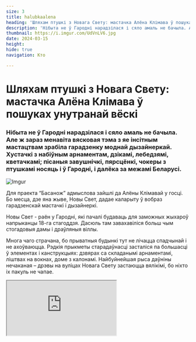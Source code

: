 ```yaml
---
size: 3
title: halubkaalena
heading: 'Шляхам птушкі з Новага Свету: мастачка Алёна Клімава ў пошуках унутранай вёскі'
description: 'Нібыта не ў Гародні нарадзілася і сяло амаль не бачыла. Але ж зараз менавіта вясковая тэма з яе інсітным мастацтвам зрабіла гарадзенку моднай дызайнеркай.Хустачкі з набіўным арнаментам, дзікамі, лебедзямі, кветачкамі; пісаныя завушнічкі, пярсцёнкі, чокеры з птушкамі носяць і ў Гародні, і далёка за межамі Беларусі.'
thumbnail: https://i.imgur.com/UdVnLV6.jpg
date: 2024-03-15
height: 
hide: true
navigation: Кто

---
```

# **Шляхам птушкі з Новага Свету: мастачка Алёна Клімава ў пошуках унутранай вёскі**

### Нібыта не ў Гародні нарадзілася і сяло амаль не бачыла. Але ж зараз менавіта вясковая тэма з яе інсітным мастацтвам зрабіла гарадзенку моднай дызайнеркай. Хустачкі з набіўным арнаментам, дзікамі, лебедзямі, кветачкамі; пісаныя завушнічкі, пярсцёнкі, чокеры з птушкамі носяць і ў Гародні, і далёка за межамі Беларусі.

![Imgur](https://i.imgur.com/UdVnLV6.jpg)

Для праекта “Басанож” адмыслова зайшлі да Алёны Клімавай у госці. Бо месца, дзе яна жыве, Новы Свет, дадае каларыту ў вобраз гарадзенскай мастачкі і дызайнеркі. 

Новы Свет -  раён у Гародні, які пачалі будаваць для заможных жыхароў напрыканцы 18-га стагоддзя. Дасюль там завахавіліся больш чым стогадовыя дамы і драўляныя віллы.

Многа чаго страчана, бо прыватныя будынкі тут не лічацца спадчынай і не ахоўваюцца. Рэдкія прыкметы старадаўнасці засталіся па большасці ў элементах і канструкцыях: дзвярах са складанымі арнаментамі, ліштвах на вокнах, доме з калонамі. Найбуйнейшая рыса даўніны нечаканая – дрэвы на вуліцах Новага Свету застаюцца вялікімі, бо ніхто іх пакуль не чапае.

<div><iframe class="youtube" src="https://www.youtube.com/embed/xZShn3gkrFw"></div>

Стары дом і ў Алёны. Ён увесь амаль белы: падлога, муры, лесвіца, столь. Але ж гэта не клетка і не зачыненая шуфлядка. Гэта месца, дзе жывуць птушкі і казачныя персанажы са старажытных маляваных дываноў. Сама гаспадыня любіць хусткі, носіць вышыванкі, працуе ў канцэптуальнай этна-краме і нікнэйм ў яе – “Галубка на вішні”.

![Imgur](https://i.imgur.com/e4vUPzS.jpg)

![Imgur](https://i.imgur.com/ibb16ty.jpg)

У мастацтва Алёна прыйшла ўжо сталым чалавекам, яна не з дзяцінства “марыла аб фарбах”. Выключна ва ўзросце, калі з’явіўся вольны час, асабістыя грошы, якія магчыма было ўладкоўваць самастойна. Ніхто з сяброў  маляваннем не займаўся, атачэнне ніяк не звязана, “_гэта знутры ўзялося і паехала_”. 

“_Паўтара гады хадзіла ў мастацкую студыю, каб ведаць правілы перспектывы, каларыстыку, і калі нешта парушаць, то асэнсавана. Выкладчыкі былі прафесійнымі, усё склалася, і гэта дапамагае мне рабіць нейкія фінты, якія, тым не менш, выглядаюць лагічна.  Зараз у мяне няма разбэшчанасці ў маляванні, мае ўпрыгажэнні маюць прафесійны выгляд і літаральна нова-старажытны сэнс_”.

![Imgur](https://i.imgur.com/ArZhA4L.jpg)

![Imgur](https://i.imgur.com/sMueXr4.jpg)

Потым вырашыў усё дэкрэт. “_Калі ты становішся матуляй, прыярытэтнасць добра працуе ў галаве, з жыцця выкідваецца тое, што табе не патрэбна. Застаюцца самыя важныя рэчы, і яны пачынаюць буйнець. Для мяне прафесійнае мастацтва адышло на другі план. Засталіся дом, аўтэнтычныя спевы, якія дадаюць мне моцы, i маляванне, але трохі ў іншай інтэрпрэтацыі_”.

Алёна пачала рабіць завушніцы. У  сына ад нейкай гульні засталіся драўляныя плашкі. Паспрабавала закатаць іх у чорную фарбу ( “_дываны калісьці ў вёсцы малявалі на чорным ільне_”). Тэма птушак была адабрана свядома.

![Imgur](https://i.imgur.com/eEmAwVH.jpg)

![Imgur](https://i.imgur.com/XqpSgl1.jpg)

“_Калі ёсць выява птушак – на тортах, сукенках, нейкіх упрыгожках – заўсёды чапляецца вока. Гэта нешта лёгкае, трапяткое. Але ў доме не хачу ані папугайчыка, нікога.  Добра, калі птушка вольная: можа сесці на дрэва альбо ляцець, куды хоча_”.

У вырабах мастачкі – адсылка да выцінанкі, маляваных вясковых дываноў, традыцыйнай ручной набойкі на тканіне. “_Раней штампы рабілі не з дрэва, а з бульбы:  крыху падсушвалі і з яе дапамогай набівалі ўзоры. Імкненне беларусаў упрыгожыць што-небудзь у хатах было нават тады, калі не было чаго есці_”.

![Imgur](https://i.imgur.com/O4f3NCx.jpg)

![Imgur](https://i.imgur.com/S8stQdQ.jpg)

Дызайнерка выкарыстоўвае раслінны арнамент, жывёльны, геаметрычную вышыўку і ткацтва.  “_А птушачкі – яны паўсюль. Вось там, дзе ліштвы вокнаў, заўсёды птушачка сядзіць. Але ж на жаль зараз не ў Гародні. Хутчэй пластыкавыя сардушкі паставяць як упрыгожанне. Так што нашае сапраўднае - часьцей толькі тое, што самі робім для сябе_”.

Зрабіла першыя завушніцы – атрымала сто агеньчыкаў у сторыс. Зрабіла тры пары для сяброў, потым – нешта на продаж,  потым з Польшчы заказалі – пайшло-паехала. “_Манатоннасць для мяне – смерць. Так што я свой дэкрэт расфарбавала ўсімі спосабамі. А хусткі пачала рабіць пасля майстар-класа. Мне гэта так зайшло,  што зараз маю вынікі такой зацікаўленасці, ужо год займаюся. Кожная рэч – імправізацыя, рабіць копіі я не згаджаюся, ніякай такой мэты ў мяне няма_”.

![Imgur](https://i.imgur.com/5XLL9Rr.jpg)

![Imgur](https://i.imgur.com/iHMWXjH.jpg)

Сёння  модна стала насіць [хусткі](https://www.instagram.com/p/C5SdrrzIqOB/?img_index=1). Людзі нават і не ведаюць, з якой філасофіяй яны зроблены,  што ты трымаеш на шыі альбо на галаве. Для Алёны ж гэта – магчымасць працягнуць спадчыну, культуру.

“_Гэта цягнецца нешта з глыбіні мяне, раскавырваецца, тое, што было закладзена маім родам. Увогуле, я злавіла сябе на думцы: у меня ж у вёсцы нікога не было, я гарадская дзяўчынка: Пушкіна, БЛК, Цэнтр – мае гарадзенскія раёны. Але ж, сама таго не ведаючы, я кідалася ў спадчыну. Зацікаўленасць аўтэнтычнымі спевамі, танцамі, арнаментам, я зразумела, гэта пошук маёй унутранай вёскі, што мне далі і была дадзена продкамі, пошук маіх вытокаў_”.

![Imgur](https://i.imgur.com/n0RjEjP.jpg)

Шмат часу Алёна праводзіць як працаўнічка крамы-атэлье [“Феафанія”](https://www.instagram.com/feafania_krama/). За два гады існавання “Феафанія” стала беларускім брэндам у гарадзенскім асяроддзі. Гэты факт не змяніла і тое, што зараз яна часова фізічна зачынена і шукае новае, больш праходнае, месца. Заказы, продажы пакуль часова перайшлі ў анлайн-фармат. Працягнуцца і імпрэзы, бо ў ”Феафаніі” рабілі цікавыя майстар-класы па вырабе саламянага павука, аматары шылі традыцыйныя строі, нават гадалі на Раство.

![Imgur](https://i.imgur.com/GTDAlbc.jpg)

![Imgur](https://i.imgur.com/uHyQ45S.jpg)

“_Будзе новы праект, але хочацца працягнуць чараўніцтва. “Феафанія” ў першую чаргу – не продаж ложкавай бялізны. Яе ўладальніца, Святлана Антановіч, стварала распаўсюд нашай традыціі ,таго, што забываецца, што немагчыма забяспечыць хатай, машынай з салона, крутымі сувязямі. Сама крама была зроблена як заможная вясковая хата з прэтэнзіяй на добрае жыццё гаспадароў. Кожная старадаўняя рэч была выкуплена, знойдзена на сметніку, адрэстаўравана за немалыя грошы. Святлана ўклала шмат сродкаў у лавачкі і крэслы, металічныя ложкі і сапраўдны “чырвоны куток”. Нават бабуліны посцілкі там былі.  Мы не прадавалі фурнітуру, не было маланак, гузікаў. Шылі ложкавую бялізну без гузікаў, з фірмовымі завязкамі, як у старадаўнасці. Як бабулі рабілі. Збераглі традыцыйны матыў шытва. Па выніку стварылі сукупнасць таго, ад чаго мурашы па целу бегалі і слёзы стаялі ў вачах.  Некаторыя жанчыны ў краме проста плакалі_”.

![Imgur](https://i.imgur.com/u0RTXex.jpg)

![Imgur](https://i.imgur.com/rY5PM5G.jpg)

Але ж вернемся ў дом Алёны Клімавай, які пераўтварыўся ў нейкі працяг жыцця старажытнай Феафаніі.  Лён, фіранкі, шмат драўлянай мэблі, саламяныя павучкі, абрус з аўтэнтычнай набойкай (“набыла ў калекцыянера”). Шмат посуду ручной працы. У шафе - два беларускія строі, два фартухі, тры спадніцы (“шыліся на імпрэзы, але зараз магу пайсці ў строі ў каварню і буду адчуваць сябе зручна”). Нечакана бачым каларытныя фота са стайні.

![Imgur](https://i.imgur.com/ttCBmT3.jpg)

![Imgur](https://i.imgur.com/OOVCwx3.jpg)

“_Ніхто з маіх сяброў не разумее, чаму я туды трапіла, у конны спорт. Але ж зараз стайня такая ж частка майго жыцця, як і мастацтва. Напэўна, я баюся коней, і вырашыла пераступіць праз свой страх. Нельга сказаць, што коні мне падабаюцца. Яны вельмі свавольныя, складана і незразумела, што ў іхняй галаве. Гэта такі тандэм з вялікай жывёлай, з якой ты можаш пра штосьці дамовіцца ўменнем выключна дамаўляцца. Прымусіць каня нешта зрабіць немагчыма, пакуль ён сам не захоча. Дамовіцца з істотай, якая не валодае тваёй мовай, ментальна, не сілай, - здаецца, гэта вельмі складана, цікава і амаль экстрымальна. А ў мяне ёсць залежнасць ад экстрымальнасці_”.

<div class="gallery2">
<!-- Смените gallery2 на gallery3 или gallery4, цифра определяет количество картинок в одном ряду -->
<img src="https://i.imgur.com/OOVCwx3.jpg" title="source: imgur.com" />
<img src="https://i.imgur.com/TWEX2QH.jpg" title="source: imgur.com" />  
</div>



